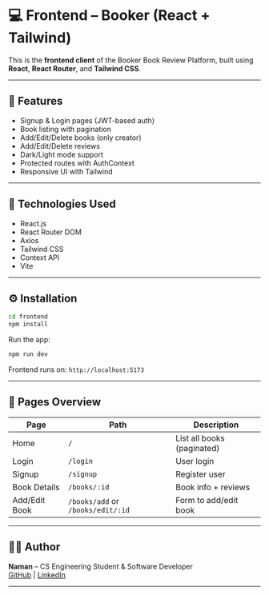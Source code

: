 # 💻 Frontend – Booker (React + Tailwind)

This is the **frontend client** of the Booker Book Review Platform, built using **React**, **React Router**, and **Tailwind CSS**.

---

## 🚀 Features
- Signup & Login pages (JWT-based auth)
- Book listing with pagination
- Add/Edit/Delete books (only creator)
- Add/Edit/Delete reviews
- Dark/Light mode support
- Protected routes with AuthContext
- Responsive UI with Tailwind

---

## 🧩 Technologies Used
- React.js
- React Router DOM
- Axios
- Tailwind CSS
- Context API
- Vite

---

## ⚙️ Installation

```bash
cd frontend
npm install
```
Run the app:
```bash
npm run dev
```
Frontend runs on: `http://localhost:5173`

---

## 🧭 Pages Overview

| Page | Path | Description |
|------|------|-------------|
| Home | `/` | List all books (paginated) |
| Login | `/login` | User login |
| Signup | `/signup` | Register user |
| Book Details | `/books/:id` | Book info + reviews |
| Add/Edit Book | `/books/add` or `/books/edit/:id` | Form to add/edit book |

---

## 🧑‍💻 Author

**Naman** – CS Engineering Student & Software Developer  
[GitHub](https://github.com/Naman13112004) | [LinkedIn](https://linkedin.com/in/naman-jain-b65428285)

---
